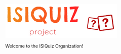 <img width="70%" src="https://github.com/ISIQuiz/.github/blob/main/img/ISIQuizLogoLineTransparent.png">

Welcome to the ISIQuiz Organization!
